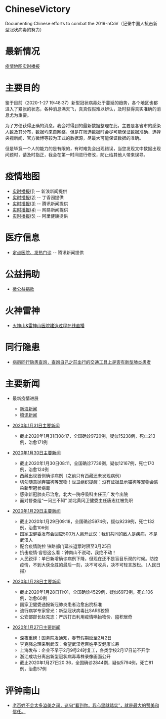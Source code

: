 # ChineseVictory
Documenting Chinese efforts to combat the 2019-nCoV（记录中国人抗击新型冠状病毒的努力）

# 最新情况

[疫情地图实时播报](https://news.sina.cn/zt_d/yiqing0121)

# 主要目的

鉴于目前（2020-1-27 19:48:37）新型冠状病毒处于蔓延的趋势，各个地区也都进入了紧张的状态，各种消息满天飞，真真假假难以辨认，及时获得真实准确的消息尤为重要。

为了方便获得正确的消息，我会将得到的最新数据整理在此，主要是各省市的感染人数及其分布，数据均来自网络，但是在筛选数据时会尽可能保证数据准确，选择央视新闻、官方微博等较为正式的数据源，尽最大可能保证数据的准确。

但是毕竟一个人的能力的是有限的，有时难免会出现错误，当您发现文中数据出现问题时，请及时指正，我会在第一时间进行修改，防止给其他人带来误导。

# 疫情地图

- [实时播报(1)](https://news.sina.cn/zt_d/yiqing0121) -- 新浪新闻提供
- [实时播报(2)](https://3g.dxy.cn/newh5/view/pneumonia?scene=2&clicktime=1579582238&enterid=1579582238&from=singlemessage&isappinstalled=0) -- 丁香园提供
- [实时播报(3)](https://news.qq.com/zt2020/page/feiyan.htm#charts) -- 腾讯新闻提供
- [实时播报(4)](http://news.163.com/special/epidemic/#map_block) -- 网易新闻提供
- [实时播报(5)](https://alihealth.taobao.com/medicalhealth/influenzamap?anchor=info&spm=a2oua.alipayad.wuhan.wenzhen&chInfo=ch_lanmu) -- 阿里健康提供


# 医疗信息

- [定点医院、发热门诊](https://news.qq.com/zt2020/page/feiyan.htm#prevent) -- 腾讯新闻提供

# 公益捐助

- [微公益捐款](https://m.weibo.cn/p/1084030002_7121?)

# 火神雷神

- [火神山&雷神山医院建造过程在线直播](https://m.yangshipin.cn/static/2020/c0126.html)

# 同行隐患

- [病患同行隐患查询，查询自己之前出行的交通工具上是否有新型肺炎患者](https://news.sina.cn/project/fy2020/fysearch.shtml)

# 主要新闻

- 最新疫情进展
	- [新浪新闻](https://news.sina.cn/zt_d/feiyan1231)
	- [腾讯新闻](https://news.qq.com/zt2020/page/feiyan.htm#news)

- [2020年1月31日主要新闻](https://github.com/AlbertGithubHome/ChineseVictory/blob/master/MajorNews/20200131.md)
	- 截止2020年1月31日08:17，全国确诊9720例，疑似15238例，死亡213例，治愈171例

- [2020年1月30日主要新闻](https://github.com/AlbertGithubHome/ChineseVictory/blob/master/MajorNews/20200130.md)
	- 截止2020年1月30日08:11，全国确诊7736例，疑似12167例，死亡170例，治愈124例
	- 西藏出现首例确诊病例（之前只有西藏还未发现病例）
	- 切勿随意抛弃猫狗等宠物！世卫组织提醒：没有证据显示猫狗等宠物会感染新型冠状病毒
	- 感染新冠肺炎已治愈，北大一院呼吸科主任王广发今出院
	- 面对督查组“一问三不知” 湖北黄冈卫健委主任唐志红被免职

- [2020年1月29日主要新闻](https://github.com/AlbertGithubHome/ChineseVictory/blob/master/MajorNews/20200129.md)
	- 截止2020年1月29日09:18，全国确诊5974例，疑似9239例，死亡132例，治愈106例
	- 国家卫健委发布会回应500万人离开武汉：我们共同的敌人是疾病，不是武汉人
	- 配合疫情防控 铁路部门延长退票时限至3月25日
	- 抗击疫情·睿思这么看：钟南山不说动，我绝不动！
	- 人民锐评：单日新增确诊病例下降，但现在还不是盲目乐观的时候。防控疫情，不到大获全胜的最后一刻，决不可收兵，决不可轻言放松。（人民日报）

- [2020年1月28日主要新闻](https://github.com/AlbertGithubHome/ChineseVictory/blob/master/MajorNews/20200128.md)
	- 截止2020年1月28日11:01，全国确诊4529例，疑似6973例，死亡106例，治愈60例
	- 国家卫健委通报新冠肺炎患者治愈出院标准
	- 流行病学专家曾光：新型冠状病毒比SARS狡猾
	- 公安部部长赵克志：严厉打击利用疫情哄抬物价、囤积居奇

- [2020年1月27日主要新闻](https://github.com/AlbertGithubHome/ChineseVictory/blob/master/MajorNews/20200127.md)
	- 深夜重磅！国务院发通知，春节假期延至2月2日
	- 李克强总理来到武汉：希望武汉老百姓平安健康长寿
	- 上海发布：企业不早于2月9号24时复工，各类学校2月17日前不开学
	- 浙江成功分离出新型冠状病毒毒株录像画面公开
	- 截止2020年1月27日20:36，全国确诊2844例，疑似5794例，死亡81例，治愈57例

# 评钟南山

- [老百姓不会太多溢美之词，这句“看到你，我心里就踏实”，就是最大的赞美和信任。](http://news.sina.com.cn/c/2020-01-29/doc-iihnzhha5291046.shtml)
